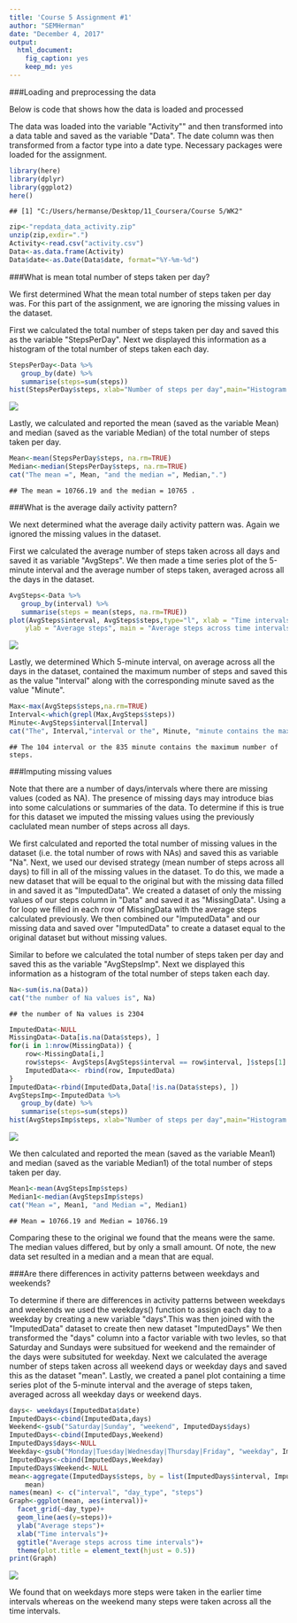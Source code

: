 ```yaml
---
title: 'Course 5 Assignment #1'
author: "SEMHerman"
date: "December 4, 2017"
output: 
  html_document: 
    fig_caption: yes
    keep_md: yes
---
```


###Loading and preprocessing the data

Below is code that shows how the data is loaded and processed

The data was loaded into the variable "Activity"" and then transformed into a data table and saved as 
the variable "Data".  The date column was then transformed from a factor type into a date type.
Necessary packages were loaded for the assignment.


```r
library(here)
library(dplyr)
library(ggplot2)
here()
```

```
## [1] "C:/Users/hermanse/Desktop/11_Coursera/Course 5/WK2"
```

```r
zip<-"repdata_data_activity.zip"
unzip(zip,exdir=".")
Activity<-read.csv("activity.csv")
Data<-as.data.frame(Activity)
Data$date<-as.Date(Data$date, format="%Y-%m-%d")
```

###What is mean total number of steps taken per day?

We first determined What the mean total number of steps taken per day was. For this part of the 
assignment, we are ignoring the missing values in the dataset.

First we calculated the total number of steps taken per day and saved this as the variable "StepsPerDay".
Next we displayed this information as a histogram of the total number of steps taken each day.  


```r
StepsPerDay<-Data %>%
   group_by(date) %>%
   summarise(steps=sum(steps))
hist(StepsPerDay$steps, xlab="Number of steps per day",main="Histogram of steps per day")
```

![](PA1_template_files/figure-html/steps-1.png)<!-- -->

Lastly, we calculated and reported the mean (saved as the variable Mean) and median (saved as the variable
Median) of the total number of steps taken per day.


```r
Mean<-mean(StepsPerDay$steps, na.rm=TRUE)
Median<-median(StepsPerDay$steps, na.rm=TRUE)
cat("The mean =", Mean, "and the median =", Median,".")
```

```
## The mean = 10766.19 and the median = 10765 .
```

###What is the average daily activity pattern?

We next determined what the average daily activity pattern was. Again we ignored the missing values
in the dataset.

First we calculated the average number of steps taken across all days and  saved it as variable "AvgSteps".
We then made a time series plot of the 5-minute interval and the average number of steps taken,
averaged across all the days in the dataset.  


```r
AvgSteps<-Data %>%
   group_by(interval) %>%
   summarise(steps = mean(steps, na.rm=TRUE))
plot(AvgSteps$interval, AvgSteps$steps,type="l", xlab = "Time intervals", 
    ylab = "Average steps", main = "Average steps across time intervals")
```

![](PA1_template_files/figure-html/interval-1.png)<!-- -->

Lastly, we determined Which 5-minute interval, on average across all the days in the dataset, 
contained the maximum number of steps and saved this as the value "Interval" along with the 
corresponding minute saved as the value "Minute".


```r
Max<-max(AvgSteps$steps,na.rm=TRUE)
Interval<-which(grepl(Max,AvgSteps$steps))
Minute<-AvgSteps$interval[Interval]
cat("The", Interval,"interval or the", Minute, "minute contains the maximum number of steps.")
```

```
## The 104 interval or the 835 minute contains the maximum number of steps.
```

###Imputing missing values

Note that there are a number of days/intervals where there are missing values (coded as NA). The presence 
of missing days may introduce bias into some calculations or summaries of the data.  To determine if this 
is true for this dataset we imputed the missing values using the previously caclulated mean number of steps 
across all days. 

We first calculated and reported the total number of missing values in the dataset (i.e. the total number 
of rows with NAs) and saved this as variable "Na".  Next, we used our devised strategy (mean number of
steps across all days) to fill in all of the missing values in the dataset.  To do this, we made a new
dataset that will be equal to the original but with the missing data filled in and saved it as 
"ImputedData".  We created a dataset of only the missing values of our steps column in "Data" and 
saved it as "MissingData".  Using a for loop we filled in each row of MissingData with the average 
steps calculated previously.  We then combined our "ImputedData" and our missing data and saved over 
"ImputedData" to create a dataset equal to the original dataset  but without missing values.  

Similar to before we calculated the total number of steps taken per day and saved this as the variable
"AvgStepsImp". Next we displayed this information as a histogram of the total number of steps taken each 
day.  


```r
Na<-sum(is.na(Data))
cat("the number of Na values is", Na)
```

```
## the number of Na values is 2304
```

```r
ImputedData<-NULL
MissingData<-Data[is.na(Data$steps), ]
for(i in 1:nrow(MissingData)) {
    row<-MissingData[i,]
    row$steps<- AvgSteps[AvgSteps$interval == row$interval, ]$steps[1]
    ImputedData<<- rbind(row, ImputedData)
}
ImputedData<-rbind(ImputedData,Data[!is.na(Data$steps), ])
AvgStepsImp<-ImputedData %>%
   group_by(date) %>%
   summarise(steps=sum(steps))
hist(AvgStepsImp$steps, xlab="Number of steps per day",main="Histogram of steps per day")
```

![](PA1_template_files/figure-html/impute-1.png)<!-- -->

We then  calculated and reported the mean (saved as the variable Mean1) and median 
(saved as the variable Median1) of the total number of steps taken per day.


```r
Mean1<-mean(AvgStepsImp$steps)
Median1<-median(AvgStepsImp$steps)
cat("Mean =", Mean1, "and Median =", Median1)
```

```
## Mean = 10766.19 and Median = 10766.19
```

Comparing these to the original we found that the means were the same. The median values differed, 
but by only a small amount.  Of note, the new data set resulted in a median and a mean that are equal.

###Are there differences in activity patterns between weekdays and weekends?

To determine if there are differences in activity patterns between weekdays and weekends we used 
the weekdays() function to assign each day to a weekday by creating a new variable "days".This 
was then joined with the "ImputedData" dataset to create then new dataset "ImputedDays" 
We then transformed the "days" column into a factor variable with two levles, so that Saturday and Sundays 
were subsitued for weekend and the remainder of the days were subsituted for weekday. Next we calculated
the average number of steps taken across all weekend days or weekday days and saved this as the dataset
"mean".  Lastly, we created a panel plot containing a time series plot of the 5-minute interval and the 
average of steps taken, averaged across all weekday days or weekend days. 


```r
days<- weekdays(ImputedData$date)
ImputedDays<-cbind(ImputedData,days)
Weekend<-gsub("Saturday|Sunday", "weekend", ImputedDays$days)
ImputedDays<-cbind(ImputedDays,Weekend)
ImputedDays$days<-NULL
Weekday<-gsub("Monday|Tuesday|Wednesday|Thursday|Friday", "weekday", ImputedDays$Weekend)
ImputedDays<-cbind(ImputedDays,Weekday)
ImputedDays$Weekend<-NULL
mean<-aggregate(ImputedDays$steps, by = list(ImputedDays$interval, ImputedDays$Weekday), 
    mean)
names(mean) <- c("interval", "day_type", "steps")
Graph<-ggplot(mean, aes(interval))+
  facet_grid(~day_type)+
  geom_line(aes(y=steps))+
  ylab("Average steps")+
  xlab("Time intervals")+
  ggtitle("Average steps across time intervals")+
  theme(plot.title = element_text(hjust = 0.5))
print(Graph)
```

![](PA1_template_files/figure-html/days-1.png)<!-- -->

We found that on weekdays more steps were taken in the earlier time intervals whereas on the
weekend many steps were taken across all the time intervals.

